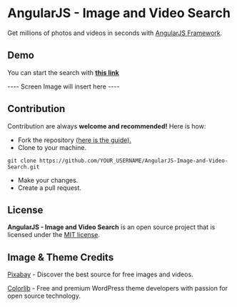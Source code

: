 # AngularJS - Image and Video Search
Get millions of photos and videos in seconds with [AngularJS Framework](https://angularjs.org/).


## Demo
You can start the search with  **[this link](https://nazimmertbilgi.github.io/AngularJS-Image-and-Video-Search/)**

---- Screen Image will insert here ----


## Contribution
Contribution are always **welcome and recommended!** Here is how:
- Fork the repository [(here is the guide).](https://help.github.com/articles/fork-a-repo/)
- Clone to your machine.
```
git clone https://github.com/YOUR_USERNAME/AngularJS-Image-and-Video-Search.git
```
- Make your changes.
- Create a pull request.


## License
**AngularJS - Image and Video Search** is an open source project that is licensed under the [MIT license](http://opensource.org/licenses/MIT).


## Image & Theme Credits
[Pixabay](https://pixabay.com) - Discover the best source for free images and videos.

[Colorlib](https://colorlib.com/) - Free and premium WordPress theme developers with passion for open source technology.